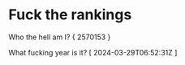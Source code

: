 # Fuck the rankings

Who the hell am I?
{ 2570153 }

What fucking year is it?
[ 2024-03-29T06:52:31Z ]
